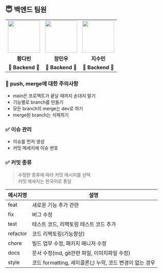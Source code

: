 ## 😇‍ 백엔드 팀원

<table>
  <tr>
    <td align="center"><a href="https://github.com/chIorophyII"><img src="https://avatars.githubusercontent.com/u/73023890?v=4" width="100px" /></a></td>
    <td align="center"><a href="https://github.com/Littlecold4"><img src="https://avatars.githubusercontent.com/u/72268423?v=4" width="100px" /></a></td>
    <td align="center"><a href="https://github.com/sumye"><img src="https://avatars.githubusercontent.com/u/101075913?v=4" width="100px" /></a></td>
   
  </tr>
  <tr>
    <td align="center"><b>황다빈</b></td>
    <td align="center"><b>장민우</b></td>
    <td align="center"><b>지수민</b></td>
    
  </tr>
  <tr>
    <td align="center"><b>🤩 Backend 🤩 </b></td>
    <td align="center"><b>🤩 Backend 🤩 </b></td>
    <td align="center"><b>🤩 Backend 🤩 </b></td>
   
  </tr>
</table>

### 🚫 push, merge에 대한 주의사항
- main은 프로젝트가 끝날 때까지 손대지 말기  
- 기능별로 branch를 만들기  
- 모든 branch의 merge는 dev로 하기  
- merge된 branch는 삭제하기  

### ✅ 이슈 관리
- 이슈를 먼저 생성  
- 커밋 메세지에 이슈 번호 

### ✅ 커밋 종류

> 수정한 종류에 따라 커밋 메시지를 선택  
> 커밋 메세지는 한국어로 통일

|메시지명|설명|
|---|---|
|feat|새로운 기능 추가 관련|
|fix|버그 수정|
|test|테스트 코드, 리팩토링 테스트 코드 추가|
|refactor|코드 리팩토링(기능향상)|
|chore|빌드 업무 수정, 패키지 매니저 수정|
|docs|문서 수정(md, git관련 파일, 이미지파일 수정)|
|style|코드 formatting, 세미콜론(;) 누락, 코드 변경이 없는 경우|
